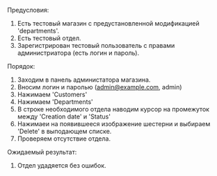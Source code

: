 Предусловия: 
1. Есть тестовый магазин с предустановленной модификацией 'departments'.
2. Есть тестовый отдел.
3. Зарегистрирован тестовый пользователь с правами администриатора (есть логин и пароль).

Порядок:
1. Заходим в панель администатора магазина.
2. Вносим логин и паролью (admin@example.com, admin)
3. Нажимаем 'Customers'
4. Нажимаем 'Departments'
5. В строке необходимого отдела наводим курсор на промежуток между 	'Creation date' и 'Status' 
6. Нажимаеи на появившееся изображение шестерни и выбираем 'Delete' в выподающем списке.
7. Проверяем отсутствие отдела.

Ожидаемый результат:
1. Отдел удадяется без ошибок.
